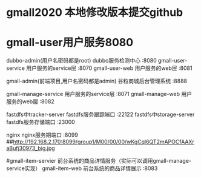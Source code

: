 # gmall2020   本地修改版本提交github

# gmall-user用户服务8080
dubbo-admin(用户名密码都是root)            dubbo服务检测中心    :8080
gmall-user-service                       用户服务的service层  :8070
gmall-user-web                           用户服务的web层      :8081

gmall-admin(前端项目,用户名密码都是admin)   谷粒商城后台管理系统  :8888

gmall-manage-service                     用户服务的service层  :8071
gmall-manage-web                           用户服务的web层    :8082

fastdfs中tracker-server                  fastdfs服务跟踪端口  :22122
fastdfs中storage-server                  fastdfs服务存储端口  :23000

nginx                                    nginx服务期端口      :8099
##http://192.168.2.170:8099/group1/M00/00/00/wKgCql6QT2mAPOCfAAXraBufj30973_big.jpg

#gmall-item-servier                       前台系统的商品详情服务（实际可以调用gmall-manage-service实现）
gmall-item-web                           前台系统的商品详情展示 :8083